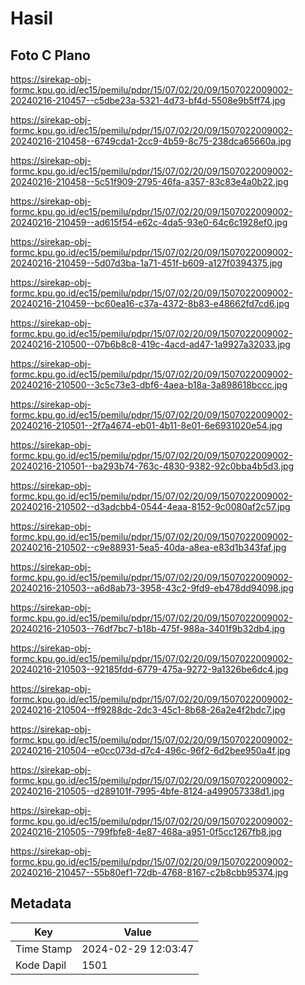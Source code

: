 # Hasil

## Foto C Plano

https://sirekap-obj-formc.kpu.go.id/ec15/pemilu/pdpr/15/07/02/20/09/1507022009002-20240216-210457--c5dbe23a-5321-4d73-bf4d-5508e9b5ff74.jpg

https://sirekap-obj-formc.kpu.go.id/ec15/pemilu/pdpr/15/07/02/20/09/1507022009002-20240216-210458--6749cda1-2cc9-4b59-8c75-238dca65660a.jpg

https://sirekap-obj-formc.kpu.go.id/ec15/pemilu/pdpr/15/07/02/20/09/1507022009002-20240216-210458--5c51f909-2795-46fa-a357-83c83e4a0b22.jpg

https://sirekap-obj-formc.kpu.go.id/ec15/pemilu/pdpr/15/07/02/20/09/1507022009002-20240216-210459--ad615f54-e62c-4da5-93e0-64c6c1928ef0.jpg

https://sirekap-obj-formc.kpu.go.id/ec15/pemilu/pdpr/15/07/02/20/09/1507022009002-20240216-210459--5d07d3ba-1a71-451f-b609-a127f0394375.jpg

https://sirekap-obj-formc.kpu.go.id/ec15/pemilu/pdpr/15/07/02/20/09/1507022009002-20240216-210459--bc60ea16-c37a-4372-8b83-e48662fd7cd6.jpg

https://sirekap-obj-formc.kpu.go.id/ec15/pemilu/pdpr/15/07/02/20/09/1507022009002-20240216-210500--07b6b8c8-419c-4acd-ad47-1a9927a32033.jpg

https://sirekap-obj-formc.kpu.go.id/ec15/pemilu/pdpr/15/07/02/20/09/1507022009002-20240216-210500--3c5c73e3-dbf6-4aea-b18a-3a898618bccc.jpg

https://sirekap-obj-formc.kpu.go.id/ec15/pemilu/pdpr/15/07/02/20/09/1507022009002-20240216-210501--2f7a4674-eb01-4b11-8e01-6e6931020e54.jpg

https://sirekap-obj-formc.kpu.go.id/ec15/pemilu/pdpr/15/07/02/20/09/1507022009002-20240216-210501--ba293b74-763c-4830-9382-92c0bba4b5d3.jpg

https://sirekap-obj-formc.kpu.go.id/ec15/pemilu/pdpr/15/07/02/20/09/1507022009002-20240216-210502--d3adcbb4-0544-4eaa-8152-9c0080af2c57.jpg

https://sirekap-obj-formc.kpu.go.id/ec15/pemilu/pdpr/15/07/02/20/09/1507022009002-20240216-210502--c9e88931-5ea5-40da-a8ea-e83d1b343faf.jpg

https://sirekap-obj-formc.kpu.go.id/ec15/pemilu/pdpr/15/07/02/20/09/1507022009002-20240216-210503--a6d8ab73-3958-43c2-9fd9-eb478dd94098.jpg

https://sirekap-obj-formc.kpu.go.id/ec15/pemilu/pdpr/15/07/02/20/09/1507022009002-20240216-210503--76df7bc7-b18b-475f-988a-3401f9b32db4.jpg

https://sirekap-obj-formc.kpu.go.id/ec15/pemilu/pdpr/15/07/02/20/09/1507022009002-20240216-210503--92185fdd-6779-475a-9272-9a1326be6dc4.jpg

https://sirekap-obj-formc.kpu.go.id/ec15/pemilu/pdpr/15/07/02/20/09/1507022009002-20240216-210504--ff9288dc-2dc3-45c1-8b68-26a2e4f2bdc7.jpg

https://sirekap-obj-formc.kpu.go.id/ec15/pemilu/pdpr/15/07/02/20/09/1507022009002-20240216-210504--e0cc073d-d7c4-496c-96f2-6d2bee950a4f.jpg

https://sirekap-obj-formc.kpu.go.id/ec15/pemilu/pdpr/15/07/02/20/09/1507022009002-20240216-210505--d289101f-7995-4bfe-8124-a499057338d1.jpg

https://sirekap-obj-formc.kpu.go.id/ec15/pemilu/pdpr/15/07/02/20/09/1507022009002-20240216-210505--799fbfe8-4e87-468a-a951-0f5cc1267fb8.jpg

https://sirekap-obj-formc.kpu.go.id/ec15/pemilu/pdpr/15/07/02/20/09/1507022009002-20240216-210457--55b80ef1-72db-4768-8167-c2b8cbb95374.jpg


## Metadata

| Key        | Value               |
| ---------- | ------------------- |
| Time Stamp | 2024-02-29 12:03:47 |
| Kode Dapil | 1501                |



